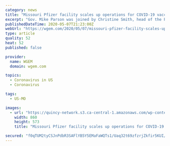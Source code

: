 ```yaml
---
category: news
title: "Missouri Pfizer facility scales up operations for COVID-19 vaccine production"
excerpt: "Gov. Mike Parson was joined by Christine Smith, head of the Pfizer Biotherapeutics and Pharmaceutical Sciences Department and site head of Pfizer’s facility in Chesterfield on Thursday during his COVID-19 briefing."
publishedDateTime: 2020-05-07T21:23:00Z
webUrl: "https://wgem.com/2020/05/07/missouri-pfizer-facility-scales-up-operations-for-covid-19-vaccine-production/"
type: article
quality: 52
heat: 52
published: false

provider:
  name: WGEM
  domain: wgem.com

topics:
  - Coronavirus in US
  - Coronavirus

tags:
  - US-MO

images:
  - url: "https://quincy-network.s3.ca-central-1.amazonaws.com/wp-content/uploads/sites/13/2020/05/Christine-Smith-Pfizer-05072020-860x573.jpg"
    width: 860
    height: 573
    title: "Missouri Pfizer facility scales up operations for COVID-19 vaccine production"

secured: "f0qTUM2tyCSJnPdbR3SAFlYB5Y5EMaFaWQTs1/Uaq32t69zfzrjZkfir5KUI/V1iuXBfC5CijRPoKq6dMX7HiAc7zAHdudmRc8+JdohspSTKZSInqNxmcJq30n/mWlQghYLatE4jRBJMdECI+Igl48udNhhxtdbkHb8eScK2eWQ+SeBZpl4fYJeEuycOz4ZHfS1Nl0tvHJI0pbsdR0MJCglt+BLkoks2NRdapcK8al83ttqBWW/hlhxyxzHr3i2Wbu9VCXhOjGVD2nLYQ99oxf2EMjzV7uK4WM7I0WJtFumD8FB/Z/uKPXmulgXGYXSpH5JEv5RDs+GkP8twbihGDRPoVR/mumHkHZb3VZiE3wz2r/Gnf/IQQlsag8CRV3436AOPFcavQm/m01xrbXHeb9njAno0hkctpKTG+lh8I8YHyNAUfqHoFnoToswn8iSDlRACe2sVrJHN+x7j9MIgvM4a+p5+cn97TFi+ADIChYg=;QZRXGVA6TBivLmyuLEGK3g=="
---
```


